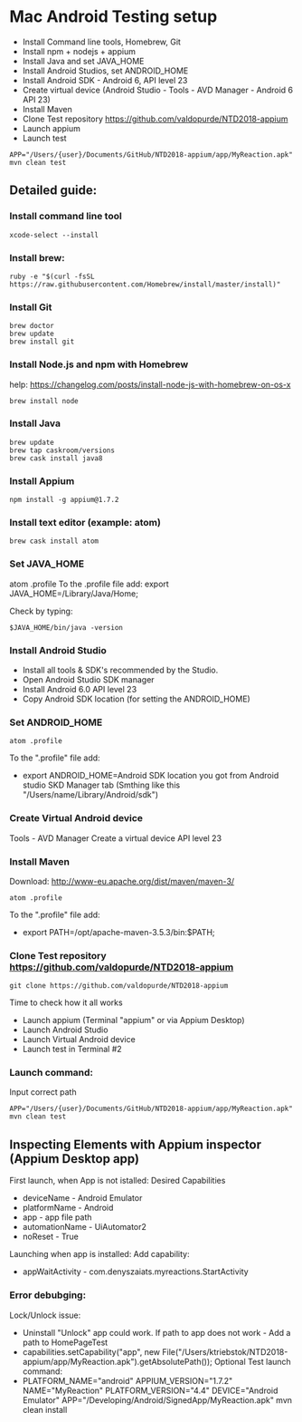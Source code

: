# Mac Android Testing setup

* Install Command line tools, Homebrew, Git
* Install npm + nodejs + appium
* Install Java and set JAVA_HOME
* Install Android Studios, set ANDROID_HOME
* Install Android SDK - Android 6, API level 23
* Create virtual device (Android Studio - Tools - AVD Manager - Android 6 API 23)
* Install Maven
* Clone Test repository https://github.com/valdopurde/NTD2018-appium
* Launch appium
* Launch test
```
APP="/Users/{user}/Documents/GitHub/NTD2018-appium/app/MyReaction.apk" mvn clean test
```

## Detailed guide:

### Install command line tool
```
xcode-select --install
```
### Install brew:
```
ruby -e "$(curl -fsSL https://raw.githubusercontent.com/Homebrew/install/master/install)"
```
### Install Git
```
brew doctor
brew update
brew install git
```
### Install Node.js and npm with Homebrew
help: https://changelog.com/posts/install-node-js-with-homebrew-on-os-x
```
brew install node
```
### Install Java
```
brew update
brew tap caskroom/versions
brew cask install java8
```
### Install Appium
```
npm install -g appium@1.7.2
```
### Install text editor (example: atom)
```
brew cask install atom
```
### Set JAVA_HOME
atom .profile
To the .profile file add:
export JAVA_HOME=/Library/Java/Home;

Check by typing:
```
$JAVA_HOME/bin/java -version
```
### Install Android Studio
* Install all tools & SDK's recommended by the Studio.
* Open Android Studio SDK manager
* Install Android 6.0 API level 23
* Copy Android SDK location (for setting the ANDROID_HOME)

### Set ANDROID_HOME
```
atom .profile
```
To the ".profile" file add:
* export ANDROID_HOME=Android SDK location you got from Android studio SKD Manager tab (Smthing like this     "/Users/name/Library/Android/sdk")

### Create Virtual Android device
Tools - AVD Manager
Create a virtual device API level 23

### Install Maven
Download: http://www-eu.apache.org/dist/maven/maven-3/
```
atom .profile
```
To the ".profile" file add:
* export PATH=/opt/apache-maven-3.5.3/bin:$PATH;

### Clone Test repository https://github.com/valdopurde/NTD2018-appium
```
git clone https://github.com/valdopurde/NTD2018-appium
```
Time to check how it all works
* Launch appium (Terminal "appium" or via Appium Desktop)
* Launch Android Studio
* Launch Virtual Android device
* Launch test in Terminal #2

### Launch command:
Input correct path
```
APP="/Users/{user}/Documents/GitHub/NTD2018-appium/app/MyReaction.apk" mvn clean test
```
## Inspecting Elements with Appium inspector (Appium Desktop app)

First launch, when App is not istalled:
Desired Capabilities
* deviceName - Android Emulator
* platformName - Android
* app - app file path
* automationName - UiAutomator2
* noReset - True

Launching when app is installed:
Add capability:
* appWaitActivity - com.denyszaiats.myreactions.StartActivity

### Error debubging:
Lock/Unlock issue:
* Uninstall "Unlock" app could work.
If path to app does not work - Add a path to HomePageTest
* capabilities.setCapability("app", new File("/Users/ktriebstok/NTD2018-appium/app/MyReaction.apk").getAbsolutePath());
Optional Test launch command: 
* PLATFORM_NAME="android" APPIUM_VERSION="1.7.2" NAME="MyReaction" PLATFORM_VERSION="4.4" DEVICE="Android Emulator" APP="/Developing/Android/SignedApp/MyReaction.apk" mvn clean install
